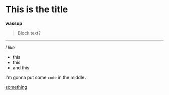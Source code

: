# This is the title

**wassup**

> Block text?

---

*I like*
- this
- this
- and this

I'm gonna put some `code` in the middle.

[something](https://williamflang.github.io/cse-15l-lab-report/something.html)

